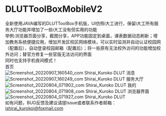 # DLUTToolBoxMobileV2
全新使用JAVA编写的DLUTToolBox手机版，UI仿照i大工进行，保留i大工所有服务大厅功能并增加了一些i大工没有但实用的功能</br>
举例:浏览器页面分享，截图分享，APP功能固定到桌面，课表数据动态刷新；增加教务系统便捷应用，增加开发区校区网络模块，可以实时监测并自动认证校园网（配置后），自动登录校园邮箱（配置后）；将一些原有无法校外访问的功能增加校外访问；替官方修复一些官版无法访问的界面</br>
同时也支持手机夜间模式！</br>
首页</br>
![Screenshot_20220907_160540_com Shirai_Kuroko DLUT](https://user-images.githubusercontent.com/73374735/188825159-db56637d-668a-49b5-97a6-c03ad354d825.jpg)
消息</br>
![Screenshot_20220907_160249_com Shirai_Kuroko DLUT](https://user-images.githubusercontent.com/73374735/188824481-18547a9b-1b22-4f8c-a1fe-a2d9b0262ea7.jpg)
服务大厅</br>
![Screenshot_20220804_071902_com Shirai_Kuroko DLUT](https://user-images.githubusercontent.com/73374735/182729396-81f2cc28-ed5c-4121-a5fd-f5171224b23e.jpg)
我的</br>
![Screenshot_20220804_071908_com Shirai_Kuroko DLUT](https://user-images.githubusercontent.com/73374735/182729406-701c30f2-d2f5-486d-9076-96a8f239b550.jpg)
浏览器界面</br>
![Screenshot_20220804_071927_com Shirai_Kuroko DLUT](https://user-images.githubusercontent.com/73374735/182729431-ea1f12cc-71e0-4882-b7fb-1483e0332f23.jpg)
</br>
如有问题，BUG反馈及建议请提Issue或者联系作者邮箱：ishirai_kurokoi@foxmail.com
